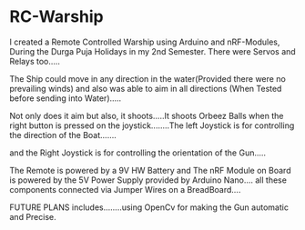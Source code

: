 # RC-Warship
I created a Remote Controlled Warship using Arduino and nRF-Modules, During the Durga Puja Holidays in my 2nd Semester.
There were Servos and Relays too.....


The Ship could move in any direction in the water(Provided there were no prevailing winds) and also was able to aim in all directions (When Tested before sending into Water).....

Not only does it aim but also, it shoots.....It shoots Orbeez Balls when the right button is pressed on the joystick........The left Joystick is for controlling the direction of the Boat.......


and the Right Joystick is for controlling the orientation of the Gun.....

The Remote is powered by a 9V HW Battery and The nRF Module on Board is powered by the 5V Power Supply provided by Arduino Nano.... all these components connected via Jumper Wires on a BreadBoard....

FUTURE PLANS includes........using OpenCv for making the Gun automatic and Precise.
